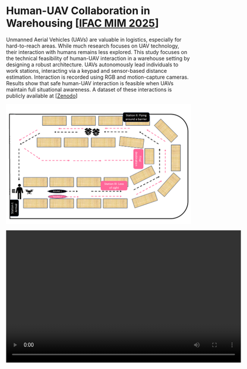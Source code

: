 # Human-UAV Collaboration in Warehousing [[IFAC MIM 2025](https://www.sciencedirect.com/science/article/pii/S2405896325011838?via%3Dihub)]

Unmanned Aerial Vehicles (UAVs) are valuable in logistics, especially for hard-to-reach areas. While much research focuses on UAV technology, their interaction with humans remains less explored. 
This study focuses on the technical feasibility of human-UAV interaction in a warehouse setting by designing a robust architecture. UAVs autonomously lead individuals to work stations, 
interacting via a keypad and sensor-based distance estimation. Interaction is recorded using RGB and motion-capture cameras. Results show that safe human-UAV interaction is feasible when UAVs 
maintain full situational awareness. A dataset of these interactions is publicly available at [[Zenodo](https://zenodo.org/records/14181589)]

<p align="center">
  <img src="media/scenario.png" width = "650" />  
</p>

<video width="640" height="360" controls>
  <source src="media/output_fast.mp4" type="video/mp4">
  </video>


